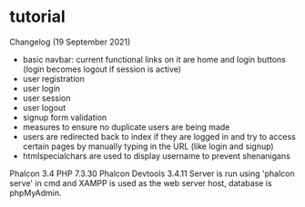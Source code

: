 # tutorial

Changelog (19 September 2021)
- basic navbar: current functional links on it are home and login buttons (login becomes logout if session is active)
- user registration
- user login
- user session
- user logout
- signup form validation
- measures to ensure no duplicate users are being made
- users are redirected back to index if they are logged in and try to access certain pages by manually typing in the URL (like login and signup)
- htmlspecialchars are used to display username to prevent shenanigans

Phalcon 3.4
PHP 7.3.30
Phalcon Devtools 3.4.11
Server is run using 'phalcon serve' in cmd and XAMPP is used as the web server host, database is phpMyAdmin.
